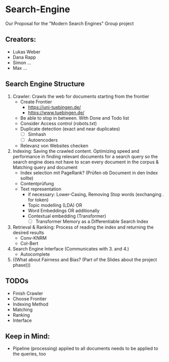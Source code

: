 # Search-Engine
 Our Proposal for the "Modern Search Engines" Group project

## Creators:
 - Lukas Weber
 - Dana Rapp
 - Simon ...
 - Max ...

## Search Engine Structure
1. Crawler: Crawls the web for documents starting from the frontier
    - Create Frontier
       - https://uni-tuebingen.de/
       - https://www.tuebingen.de/
    - Be able to stop in between. With Done and Todo list
    - Consider Access control (robots.txt)
    - Duplicate detection (exact and near duplicates)
      - [ ] Simhash
      - [ ] Autoencoders
    - Relevanz von Websites checken
3. Indexing: Saving the crawled content. Optimizing speed and performance in finding relevant documents for a search query so the search engine does not have to scan every document in the corpus & Matching query and document
     - Index selection mit PageRank? (Prüfen ob Document in den Index sollte)
     - Contentprüfung
     - Text representation
       - if necessary: Lower-Casing, Removing Stop words (exchanging . for <end> token)
       - Topic modelling (LDA)
         OR
       - Word Embeddings
         OR additionally
       - Contextual embedding (Transformer)
         - [ ] Transformer Memory as a Differentiable Search Index
5. Retrieval & Ranking: Process of reading the index and returning the desired results
    - Conv-KNRM
    - Col-Bert
6. Search Engine Interface (Communicates with 3. and 4.)
    - Autocomplete
7. ((What about Fairness and Bias? (Part of the Slides about the project phase)))

## TODOs
- Finish Crawler
- Choose Frontier
- Indexing Method
- Matching
- Ranking
- Interface

## Keep in Mind:
- Pipeline (processing) applied to all documents needs to be applied to the queries, too
